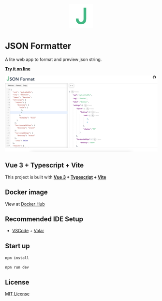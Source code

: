 <p align="center">
  <img width="80" lt="logo" src="./src/assets/logo.svg" class="logo">
</p>

# JSON Formatter
A lite web app to format and preview json string.

**[Try it on line](https://bluesky335.github.io/json-formatter-website/)**

<p align="center">
  <img width="800" lt="logo" src="./screenshot/screenshot.png" class="logo">
</p>

## Vue 3 + Typescript + Vite
This project is built with **[Vue 3](https://vuejs.org/) + [Typescript](https://www.typescriptlang.org/) + [Vite](https://vitejs.dev/)**

## Docker image

View at [Docker Hub](https://hub.docker.com/r/bluesky335/json-formatter)

## Recommended IDE Setup

- [VSCode](https://code.visualstudio.com/) + [Volar](https://marketplace.visualstudio.com/items?itemName=johnsoncodehk.volar)

## Start up

`npm install`

`npm run dev`

## License
[MIT License](./LICENSE)
